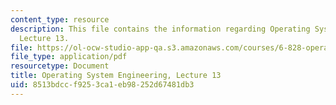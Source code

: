 ```yaml
---
content_type: resource
description: This file contains the information regarding Operating System Engineering,
  Lecture 13.
file: https://ol-ocw-studio-app-qa.s3.amazonaws.com/courses/6-828-operating-system-engineering-fall-2012/8513bdccf9253ca1eb98252d67481db3_MIT6_828F12_lec13_notes.pdf
file_type: application/pdf
resourcetype: Document
title: Operating System Engineering, Lecture 13
uid: 8513bdcc-f925-3ca1-eb98-252d67481db3
---
```

